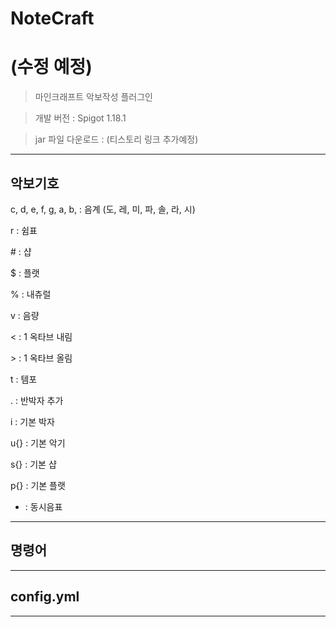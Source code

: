 # NoteCraft

# (수정 예정)

> 마인크래프트 악보작성 플러그인

> 개발 버전 : Spigot 1.18.1

> jar 파일 다운로드 : (티스토리 링크 추가예정)

***

## 악보기호

c, d, e, f, g, a, b, : 음계 (도, 레, 미, 파, 솔, 라, 시)

r : 쉼표

\# : 샵

$ : 플랫

% : 내츄럴

v : 음량

< : 1 옥타브 내림

\> : 1 옥타브 올림

t : 템포

. : 반박자 추가

i : 기본 박자

u{} : 기본 악기

s{} : 기본 샵

p{} : 기본 플랫

+ : 동시음표

***

## 명령어

***

## config.yml

***
